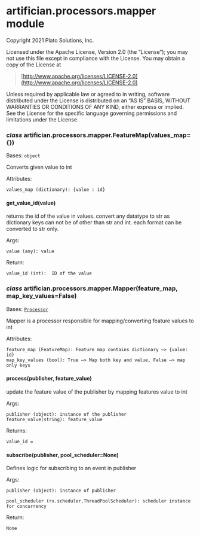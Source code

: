 # artifician.processors.mapper module

Copyright 2021 Plato Solutions, Inc.

Licensed under the Apache License, Version 2.0 (the “License”);
you may not use this file except in compliance with the License.
You may obtain a copy of the License at

> [http://www.apache.org/licenses/LICENSE-2.0](http://www.apache.org/licenses/LICENSE-2.0)

Unless required by applicable law or agreed to in writing, software
distributed under the License is distributed on an “AS IS” BASIS,
WITHOUT WARRANTIES OR CONDITIONS OF ANY KIND, either express or implied.
See the License for the specific language governing permissions and
limitations under the License.


### _class_ artifician.processors.mapper.FeatureMap(values_map={})
Bases: `object`

Converts given value to int

Attributes:

    values_map (dictionary): {value : id}


#### get_value_id(value)
returns the id of the value in values. convert any datatype to str as
dictionary keys can not be of other than str and int. each format can be
converted to str only.

Args:

    value (any): value

Return:

    value_id (int):  ID of the value


### _class_ artifician.processors.mapper.Mapper(feature_map, map_key_values=False)
Bases: [`Processor`](artifician.processors.processor.md#artifician.processors.processor.Processor)

Mapper is a processor responsible for mapping/converting feature values to int

Attributes:

    feature_map (FeatureMap): Feature map contains dictionary –> {value: id}
    map_key_values (bool): True —> Map both key and value, False —> map only keys


#### process(publisher, feature_value)
update the feature value of the publisher by mapping features value to int

Args:

    publisher (object): instance of the publisher
    feature_value(string): feature_value

Returns:

    value_id =


#### subscribe(publisher, pool_scheduler=None)
Defines logic for subscribing to an event in publisher

Args:

    publisher (object): instance of publisher

    pool_scheduler (rx.scheduler.ThreadPoolScheduler): scheduler instance for concurrency

Return:

    None
